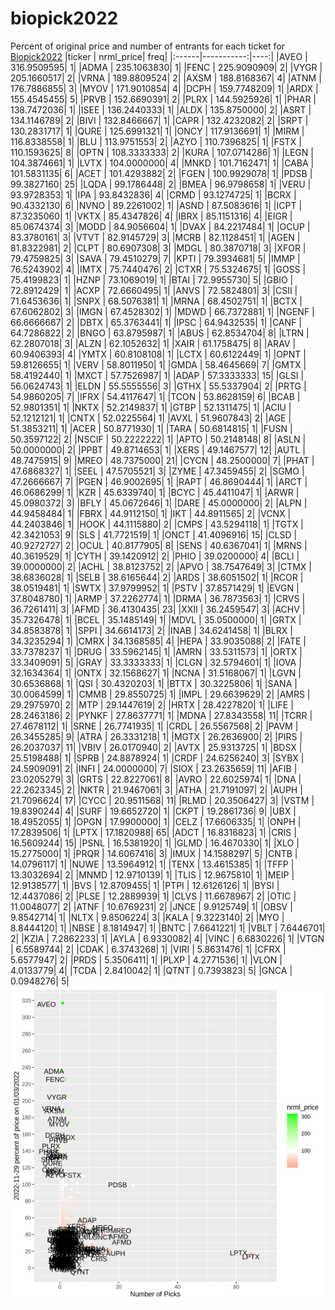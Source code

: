 # biopick2022
Percent of original price and number of entrants for each ticket for [Biopick2022](https://twitter.com/hashtag/Biopick2022)
|ticker |  nrml_price| freq|
|:------|-----------:|----:|
|AVEO   | 316.9509595|    1|
|ADMA   | 235.1063830|    1|
|FENC   | 225.9090909|    2|
|VYGR   | 205.1660517|    2|
|VRNA   | 189.8809524|    2|
|AXSM   | 188.8168367|    4|
|ATNM   | 176.7886855|    3|
|MYOV   | 171.9010854|    4|
|DCPH   | 159.7748209|    1|
|ARDX   | 155.4545455|    5|
|PRVB   | 152.6690391|    2|
|PLRX   | 144.5925926|    1|
|PHAR   | 138.7472036|    1|
|ISEE   | 136.2440333|    1|
|ALDX   | 135.8750000|    2|
|ASRT   | 134.1146789|    2|
|BIVI   | 132.8466667|    1|
|CAPR   | 132.4232082|    2|
|SRPT   | 130.2831717|    1|
|QURE   | 125.6991321|    1|
|ONCY   | 117.9136691|    1|
|MIRM   | 116.8338558|    1|
|BLU    | 113.9751553|    2|
|AZYO   | 110.7396825|    1|
|FSTX   | 110.1593625|    8|
|OPTN   | 108.3333333|    2|
|KURA   | 107.0714286|    1|
|LEGN   | 104.3874661|    1|
|LVTX   | 104.0000000|    4|
|MNKD   | 101.7162471|    1|
|CABA   | 101.5831135|    6|
|ACET   | 101.4293882|    2|
|FGEN   | 100.9929078|    1|
|PDSB   |  99.3827160|   25|
|LQDA   |  99.1786448|    2|
|BMEA   |  96.9798658|    1|
|VERU   |  93.9728353|    1|
|IPA    |  93.8432836|    4|
|CRMD   |  93.1274725|    1|
|BCRX   |  90.4332130|    6|
|NVNO   |  89.2261002|    1|
|ASND   |  87.5083616|    1|
|ICPT   |  87.3235060|    1|
|VKTX   |  85.4347826|    4|
|IBRX   |  85.1151316|    4|
|EIGR   |  85.0674374|    3|
|MODD   |  84.9056604|    1|
|DVAX   |  84.2217484|    1|
|OCUP   |  83.3780161|    3|
|VTVT   |  82.9145729|    3|
|MCRB   |  82.1128451|    1|
|AGEN   |  81.8322981|    2|
|CLPT   |  80.6907308|    3|
|MDGL   |  80.3870718|    3|
|XFOR   |  79.4759825|    3|
|SAVA   |  79.4510279|    7|
|KPTI   |  79.3934681|    5|
|IMMP   |  76.5243902|    4|
|IMTX   |  75.7440476|    2|
|CTXR   |  75.5324675|    1|
|GOSS   |  75.4199823|    1|
|HZNP   |  73.1069019|    1|
|BTAI   |  72.9955730|    5|
|GBIO   |  72.8912429|    1|
|ACXP   |  72.6660495|    1|
|ANVS   |  72.5824801|    3|
|CSII   |  71.6453636|    1|
|SNPX   |  68.5076381|    1|
|MRNA   |  68.4502751|    1|
|BCTX   |  67.6062802|    3|
|IMGN   |  67.4528302|    1|
|MDWD   |  66.7372881|    1|
|NGENF  |  66.6666667|    2|
|DBTX   |  65.3763441|    1|
|IPSC   |  64.9432535|    1|
|CANF   |  64.7286822|    2|
|BNGO   |  63.8795987|    1|
|ABUS   |  62.8534704|    8|
|LTRN   |  62.2807018|    3|
|ALZN   |  62.1052632|    1|
|XAIR   |  61.1758475|    8|
|ARAV   |  60.9406393|    4|
|YMTX   |  60.8108108|    1|
|LCTX   |  60.6122449|    1|
|OPNT   |  59.8126655|    1|
|VERV   |  58.8011950|    1|
|GMDA   |  58.4645669|    7|
|GMTX   |  58.4192440|    1|
|MXCT   |  57.7526987|    1|
|ADAP   |  57.3333333|   15|
|GLSI   |  56.0624743|    1|
|ELDN   |  55.5555556|    3|
|GTHX   |  55.5337904|    2|
|PRTG   |  54.9860205|    7|
|IFRX   |  54.4117647|    1|
|TCON   |  53.8628159|    6|
|BCAB   |  52.9801351|    1|
|NKTX   |  52.2149837|    1|
|GTBP   |  52.1311475|    1|
|ACIU   |  52.1212121|    1|
|CNTX   |  52.0225564|    1|
|AVXL   |  51.9607843|    2|
|AGE    |  51.3853211|    1|
|ACER   |  50.8771930|    1|
|TARA   |  50.6814815|    1|
|FUSN   |  50.3597122|    2|
|NSCIF  |  50.2222222|    1|
|APTO   |  50.2148148|    8|
|ASLN   |  50.0000000|    2|
|PPBT   |  49.8714653|    1|
|XERS   |  49.1467577|   12|
|AUTL   |  48.7475915|    9|
|MREO   |  48.7375000|   21|
|CYCN   |  48.2500000|    7|
|PHAT   |  47.6868327|    1|
|SEEL   |  47.5705521|    3|
|ZYME   |  47.3459455|    2|
|SGMO   |  47.2666667|    7|
|PGEN   |  46.9002695|    1|
|RAPT   |  46.8690444|    1|
|ARCT   |  46.0686299|    1|
|KZR    |  45.6339740|    1|
|BCYC   |  45.4411047|    1|
|ARWR   |  45.0980372|    3|
|BFLY   |  45.0672646|    1|
|DARE   |  45.0000000|    2|
|ALPN   |  44.9458484|    1|
|FBRX   |  44.9112150|    1|
|IKT    |  44.8911565|    2|
|VCNX   |  44.2403846|    1|
|HOOK   |  44.1115880|    2|
|CMPS   |  43.5294118|    1|
|TGTX   |  42.3421053|    9|
|SLS    |  41.7721519|    1|
|ONCT   |  41.4096916|   15|
|CLSD   |  40.9272727|    2|
|OCUL   |  40.8177905|    8|
|SENS   |  40.6367041|    1|
|MRNS   |  40.3619529|    1|
|CYTH   |  39.1420912|    2|
|PHIO   |  39.0200000|    4|
|BCLI   |  39.0000000|    2|
|ACHL   |  38.8123752|    2|
|APVO   |  38.7547649|    3|
|CTMX   |  38.6836028|    1|
|SELB   |  38.6165644|    2|
|ARDS   |  38.6051502|    1|
|RCOR   |  38.0519481|    1|
|SWTX   |  37.9799952|    1|
|PSTV   |  37.8571429|    1|
|EVGN   |  37.8048780|    1|
|ARMP   |  37.2262774|    1|
|DRMA   |  36.7873563|    1|
|CRVS   |  36.7261411|    3|
|AFMD   |  36.4130435|   23|
|XXII   |  36.2459547|    3|
|ACHV   |  35.7326478|    1|
|BCEL   |  35.1485149|    1|
|MDVL   |  35.0500000|    1|
|GRTX   |  34.8583878|    1|
|SPPI   |  34.6614173|    2|
|INAB   |  34.6241458|    1|
|BLRX   |  34.3235294|    1|
|CMRX   |  34.1368585|    4|
|HEPA   |  33.9035088|    2|
|FATE   |  33.7378237|    1|
|DRUG   |  33.5962145|    1|
|AMRN   |  33.5311573|    1|
|ORTX   |  33.3409091|    5|
|GRAY   |  33.3333333|    1|
|CLGN   |  32.5794601|    1|
|IOVA   |  32.1634364|    1|
|ONTX   |  32.1568627|    1|
|NCNA   |  31.5168067|    1|
|LGVN   |  30.6536868|    1|
|QSI    |  30.4320203|    1|
|BTTX   |  30.3225806|    1|
|SANA   |  30.0064599|    1|
|CMMB   |  29.8550725|    1|
|IMPL   |  29.6639629|    2|
|AMRS   |  29.2975970|    2|
|MTP    |  29.1447619|    2|
|HRTX   |  28.4227820|    1|
|LIFE   |  28.2463186|    2|
|PYNKF  |  27.8637771|    1|
|MDNA   |  27.8343558|   11|
|TCRR   |  27.4678112|    1|
|SRNE   |  26.7741935|    1|
|CRDL   |  26.5567568|    2|
|PAVM   |  26.3455285|    9|
|ATRA   |  26.3331218|    1|
|MGTX   |  26.2636900|    2|
|PIRS   |  26.2037037|   11|
|VBIV   |  26.0170940|    2|
|AVTX   |  25.9313725|    1|
|BDSX   |  25.5198488|    1|
|SPRB   |  24.8878924|    1|
|CRDF   |  24.6256240|    3|
|SYBX   |  24.5909091|    2|
|INFI   |  24.0000000|    7|
|SIOX   |  23.2635659|   11|
|AFIB   |  23.0205279|    3|
|GRTS   |  22.8227061|    8|
|AVRO   |  22.6025974|    1|
|DNA    |  22.2623345|    2|
|NKTR   |  21.9467061|    3|
|ATHA   |  21.7191097|    2|
|AUPH   |  21.7096624|   17|
|CYCC   |  20.9511568|   11|
|RLMD   |  20.3506427|    3|
|VSTM   |  19.8390244|    4|
|SURF   |  19.6652720|    1|
|CKPT   |  19.2861736|    9|
|UBX    |  18.4952055|    1|
|OPGN   |  17.9900000|    1|
|CELZ   |  17.6606335|    1|
|ONPH   |  17.2839506|    1|
|LPTX   |  17.1820988|   65|
|ADCT   |  16.8316823|    1|
|CRIS   |  16.5609244|   15|
|PSNL   |  16.5381920|    1|
|GLMD   |  16.4670330|    1|
|XLO    |  15.2775000|    1|
|PRQR   |  14.6067416|    3|
|IMUX   |  14.1588297|    5|
|CNTB   |  14.0796117|    1|
|NUWE   |  13.5964912|    1|
|TENX   |  13.4615385|    1|
|TFFP   |  13.3032694|    2|
|MNMD   |  12.9710139|    1|
|TLIS   |  12.9675810|    1|
|MEIP   |  12.9138577|    1|
|BVS    |  12.8709455|    1|
|PTPI   |  12.6126126|    1|
|BYSI   |  12.4437086|    2|
|PLSE   |  12.2889939|    1|
|CLVS   |  11.6678967|    2|
|OTIC   |  11.0048077|    2|
|ATNF   |  10.6769231|    2|
|JNCE   |   9.9125749|    1|
|OBSV   |   9.8542714|    1|
|NLTX   |   9.8506224|    3|
|KALA   |   9.3223140|    2|
|MYO    |   8.8444120|    1|
|NBSE   |   8.1814947|    1|
|BNTC   |   7.6641221|    1|
|VBLT   |   7.6446701|    2|
|KZIA   |   7.2862233|    1|
|AYLA   |   6.9330082|    4|
|VINC   |   6.6830226|    1|
|VTGN   |   6.5589744|    2|
|CDAK   |   6.3743268|    1|
|VIRI   |   5.8631476|    1|
|CFRX   |   5.6577947|    2|
|PRDS   |   5.3506411|    1|
|PLXP   |   4.2771536|    1|
|VLON   |   4.0133779|    4|
|TCDA   |   2.8410042|    1|
|QTNT   |   0.7393823|    5|
|GNCA   |   0.0948276|    5|
![retvspicks](biopicks.png?raw=true)
